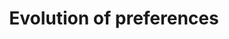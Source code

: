 ---
id_key: d029
categories: GT
tags:
- evolution
authors:
- Dekel, Eddie
- Ely, Jeffrey C
- Yilankaya, Okan
title: Evolution of preferences
journal: The Review of Economic Studies
vol: 74
num: 3
pages: 685-704
year: 2007
pub: Wiley-Blackwell
pdf: evolution of-preferences.pdf
permalink: "/papers/d029.txt"
layout: bib
---